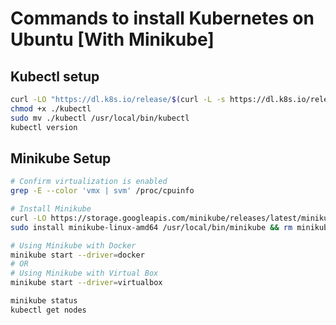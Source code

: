 # Commands to install Kubernetes on Ubuntu [With Minikube]

## Kubectl setup
```bash
curl -LO "https://dl.k8s.io/release/$(curl -L -s https://dl.k8s.io/release/stable.txt)/bin/linux/amd64/kubectl"
chmod +x ./kubectl
sudo mv ./kubectl /usr/local/bin/kubectl
kubectl version
```

## Minikube Setup

```bash
# Confirm virtualization is enabled
grep -E --color 'vmx | svm' /proc/cpuinfo

# Install Minikube
curl -LO https://storage.googleapis.com/minikube/releases/latest/minikube-linux-amd64
sudo install minikube-linux-amd64 /usr/local/bin/minikube && rm minikube-linux-amd64

# Using Minikube with Docker 
minikube start --driver=docker
# OR
# Using Minikube with Virtual Box 
minikube start --driver=virtualbox

minikube status
kubectl get nodes
```
